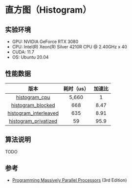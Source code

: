 # 直方图（Histogram）

## 实验环境

- GPU: NVIDIA GeForce RTX 3080
- CPU: Intel(R) Xeon(R) Silver 4210R CPU @ 2.40GHz x 40
- CUDA: 11.7
- OS: Ubuntu 20.04

## 性能数据

|                         版本                         | 耗时（us） | 加速比 |
| :--------------------------------------------------: | :--------: | :----: |
|          [histogram_cpu](./histogram_cpu.h)          |   5,660    |   1    |
|     [histogram_blocked](./histogram_blocked.cuh)     |    668     |  8.47  |
| [histogram_interleaved](./histogram_interleaved.cuh) |    635     |  8.91  |
|  [histogram_privatized](./histogram_privatized.cuh)  |     59     |  95.9  |

## 算法说明

TODO

## 参考

- [Programming Massively Parallel Processors](https://book.douban.com/subject/4265432/) (3rd Edition)